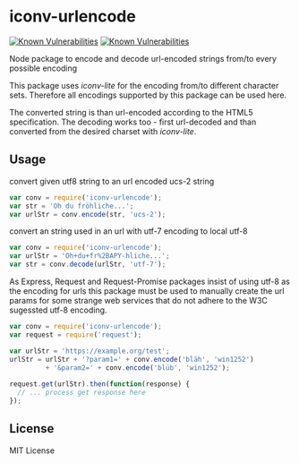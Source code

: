 # iconv-urlencode

[![Known Vulnerabilities](https://snyk.io/test/github/trilobyte-berlin/node-iconv-urlencode/badge.svg)](https://snyk.io/test/github/trilobyte-berlin/node-iconv-urlencode)
[![Known Vulnerabilities](https://snyk.io/test/npm/iconv-urlencode/badge.svg)](https://snyk.io/test/npm/iconv-urlencode)

Node package to encode and decode url-encoded strings from/to every possible encoding

This package uses *iconv-lite* for the encoding from/to different character sets. Therefore 
all encodings supported by this package can be used here.

The converted string is than url-encoded according to the HTML5 specification. The decoding 
works too - first url-decoded and than converted from the desired charset with *iconv-lite*.

## Usage

convert given utf8 string to an url encoded ucs-2 string

```javascript
var conv = require('iconv-urlencode');
var str = 'Oh du fröhliche...';
var urlStr = conv.encode(str, 'ucs-2');
```

convert an string used in an url with utf-7 encoding to local utf-8

```javascript
var conv = require('iconv-urlencode');
var urlStr = 'Oh+du+fr%2BAPY-hliche...';
var str = conv.decode(urlStr, 'utf-7');
```

As Express, Request and Request-Promise packages insist of using utf-8 as the encoding for urls
this package must be used to manually create the url params for some strange web services that do not
adhere to the W3C sugessted utf-8 encoding.

```javascript
var conv = require('iconv-urlencode');
var request = require('request');

var urlStr = 'https://example.org/test';
urlStr = urlStr + '?param1=' + conv.encode('bläh', 'win1252') 
         + '&param2=' + conv.encode('blüb', 'win1252');
         
request.get(urlStr).then(function(response) {
  // ... process get response here
});

```

## License

MIT License
